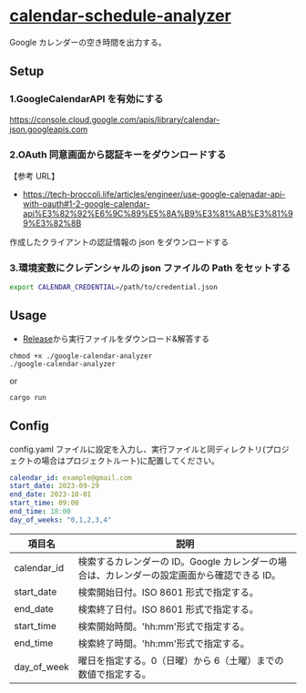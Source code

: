 # [calendar-schedule-analyzer](https://github.com/morooka-akira/calendar-schedule-analyzer)

Google カレンダーの空き時間を出力する。

## Setup

### 1.GoogleCalendarAPI を有効にする

https://console.cloud.google.com/apis/library/calendar-json.googleapis.com

### 2.OAuth 同意画面から認証キーをダウンロードする

【参考 URL】

- https://tech-broccoli.life/articles/engineer/use-google-calenadar-api-with-oauth#1-2-google-calendar-api%E3%82%92%E6%9C%89%E5%8A%B9%E3%81%AB%E3%81%99%E3%82%8B

作成したクライアントの認証情報の json をダウンロードする

### 3.環境変数にクレデンシャルの json ファイルの Path をセットする

```bash
export CALENDAR_CREDENTIAL=/path/to/credential.json
```

## Usage

- [Release](https://github.com/morooka-akira/google-calendar-analyzer/releases)から実行ファイルをダウンロード&解答する

```
chmod +x ./google-calendar-analyzer
./google-calendar-analyzer
```

or

```bash
cargo run
```

## Config

config.yaml ファイルに設定を入力し、実行ファイルと同ディレクトリ(プロジェクトの場合はプロジェクトルート)に配置してください。

```yaml
calendar_id: example@gmail.com
start_date: 2023-09-29
end_date: 2023-10-01
start_time: 09:00
end_time: 18:00
day_of_weeks: "0,1,2,3,4"
```

| 項目名      | 説明                                                                                        |
| ----------- | ------------------------------------------------------------------------------------------- |
| calendar_id | 検索するカレンダーの ID。Google カレンダーの場合は、カレンダーの設定画面から確認できる ID。 |
| start_date  | 検索開始日付。ISO 8601 形式で指定する。                                                     |
| end_date    | 検索終了日付。ISO 8601 形式で指定する。                                                     |
| start_time  | 検索開始時間。'hh:mm'形式で指定する。                                                       |
| end_time    | 検索終了時間。'hh:mm'形式で指定する。                                                       |
| day_of_week | 曜日を指定する。0（日曜）から 6（土曜）までの数値で指定する。                               |
